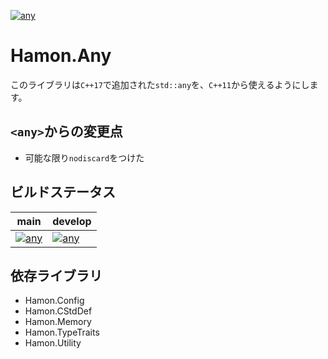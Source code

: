 ﻿[![any](https://github.com/shibainuudon/HamonCore/actions/workflows/any.yml/badge.svg)](https://github.com/shibainuudon/HamonCore/actions/workflows/any.yml)

# Hamon.Any

このライブラリは`C++17`で追加された`std::any`を、`C++11`から使えるようにします。

## `<any>`からの変更点

* 可能な限り`nodiscard`をつけた

## ビルドステータス

| main | develop |
| ---- | ------- |
|[![any](https://github.com/shibainuudon/HamonCore/actions/workflows/any.yml/badge.svg?branch=main)](https://github.com/shibainuudon/HamonCore/actions/workflows/any.yml)|[![any](https://github.com/shibainuudon/HamonCore/actions/workflows/any.yml/badge.svg?branch=develop)](https://github.com/shibainuudon/HamonCore/actions/workflows/any.yml)|

## 依存ライブラリ

* Hamon.Config
* Hamon.CStdDef
* Hamon.Memory
* Hamon.TypeTraits
* Hamon.Utility
